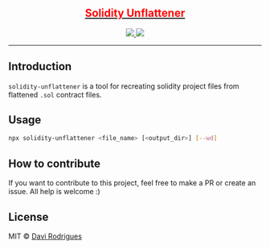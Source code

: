 <div align="center">
  <a href="https://alig.ondaniel.com.br/">
    <div>
      <h2 style="color: #ff0000">Solidity Unflattener</h2>
    </div>
  </a>
  <div>
    <a href="https://img.shields.io/github/v/tag/developerdavi/solidity-unflattener?color=9ae6b4&style=for-the-badge">
      <img src="https://img.shields.io/github/v/tag/developerdavi/solidity-unflattener?color=9ae6b4&style=for-the-badge">
    </a>
    <a href="https://img.shields.io/github/license/developerdavi/solidity-unflattener?color=feb2b2&style=for-the-badge">
      <img src="https://img.shields.io/github/license/developerdavi/solidity-unflattener?color=feb2b2&style=for-the-badge">
    </a>
  </div>
  <hr>
</div>

## Introduction

`solidity-unflattener` is a tool for recreating solidity project files from flattened `.sol` contract files.

## Usage

```bash 
npx solidity-unflattener <file_name> [<output_dir>] [--wd]
```

## How to contribute

If you want to contribute to this project, feel free to make a PR or create an issue. All help is welcome :)

## License

MIT © [Davi Rodrigues](https://github.com/developerdavi)
